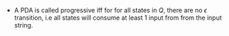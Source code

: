 - A PDA is called progressive iff for for all states in $Q$, there are no $\epsilon$ transition, i.e all states will consume at least 1 input from from the input string.